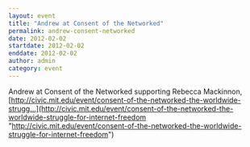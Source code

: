 ```yaml
---
layout: event
title: "Andrew at Consent of the Networked"
permalink: andrew-consent-networked
date: 2012-02-02
startdate: 2012-02-02
enddate: 2012-02-02
author: admin
category: event
---
```


Andrew at Consent of the Networked supporting Rebecca Mackinnon, [http://civic.mit.edu/event/consent-of-the-networked-the-worldwide-strugg...](http://civic.mit.edu/event/consent-of-the-networked-the-worldwide-struggle-for-internet-freedom "http://civic.mit.edu/event/consent-of-the-networked-the-worldwide-struggle-for-internet-freedom")

